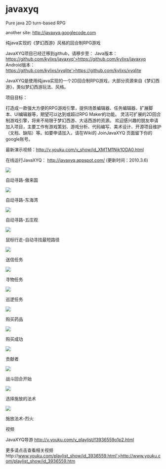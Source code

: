 javaxyq
=======

Pure java 2D turn-based RPG


another site: http://javaxyq.googlecode.com


纯java实现的《梦幻西游》风格的回合制RPG游戏

JavaXYQ项目已经迁移到github，请移步至：
Java版本：https://github.com/kylixs/javaxyq'>https://github.com/kylixs/javaxyq
Android版本：https://github.com/kylixs/xyqlite'>https://github.com/kylixs/xyqlite


JavaXYQ是使用纯java实现的一个2D回合制RPG游戏，大部分资源来自《梦幻西游》，类似梦幻西游玩法、风格。

项目目标：

打造成一款强大方便的RPG游戏引擎，提供场景编辑器、任务编辑器、扩展脚本、UI编辑器等，期望可以达到或超过RPG Maker的功能。
灵活可扩展的2D回合制游戏引擎，将来不局限于梦幻西游、大话西游的资源。
欢迎感兴趣的朋友申请加入项目，主要工作有游戏策划、游戏分析、代码编写、美术设计、开源项目维护（文档、缺陷）等。如要申请加入，请在Wiki的 JoinJavaXYQ 页面留下你的google账号。

最新演示视频：http://v.youku.com/v_show/id_XMTM1Njk1ODA0.html

在线运行JavaXYQ： http://javaxyq.appspot.com/ (更新时间：2010.3.6)

<img src='http://p.blog.csdn.net/images/p_blog_csdn_net/Kylixs/EntryImages/20091202/自动行走1.jpg' />
<p>自动寻路-傲来国</p>

<img src='http://p.blog.csdn.net/images/p_blog_csdn_net/Kylixs/EntryImages/20091202/自动行走2.jpg' />
<p>自动寻路-东海湾</p>

<img src='http://p.blog.csdn.net/images/p_blog_csdn_net/Kylixs/EntryImages/20091202/自动行走3.jpg' />
<p>自动寻路-五庄观</p>

<img src='http://p.blog.csdn.net/images/p_blog_csdn_net/Kylixs/EntryImages/20091117/1.2-鼠标行走.jpg' /> 
<p>鼠标行走-自动寻找最短路径</p>

<img src='http://p.blog.csdn.net/images/p_blog_csdn_net/Kylixs/EntryImages/20091202/任务提示2.jpg' />
<p>送信任务</p>

<img src='http://p.blog.csdn.net/images/p_blog_csdn_net/Kylixs/EntryImages/20091202/任务提示.jpg' />
<p>寻物任务</p>

<img src='http://p.blog.csdn.net/images/p_blog_csdn_net/Kylixs/EntryImages/20091202/任务提示-巡逻.JPG'>
<p>巡逻任务</p>

<img src='http://p.blog.csdn.net/images/p_blog_csdn_net/Kylixs/EntryImages/20091202/购买药品2.jpg' />
<p>购买药品</p>

<img src='http://p.blog.csdn.net/images/p_blog_csdn_net/Kylixs/EntryImages/20091202/购买药品3.jpg' />
<p>购买成功</p>

<img src='http://p.blog.csdn.net/images/p_blog_csdn_net/Kylixs/EntryImages/20091122/贡献者.JPG'>
<p>贡献者</p>

<img src='http://p.blog.csdn.net/images/p_blog_csdn_net/Kylixs/EntryImages/20091122/战斗1.JPG'> 
<p>战斗回合开始</p>

<img src='http://p.blog.csdn.net/images/p_blog_csdn_net/Kylixs/EntryImages/20091122/战斗3.JPG'>
<p>选择施放的法术</p>

<img src='http://p.blog.csdn.net/images/p_blog_csdn_net/Kylixs/EntryImages/20091117/烈火.jpg' /> 
<p>施放法术-烈火</p>




视频

JavaXYQ导游 <a href='http://v.youku.com/v_playlist/f3936559o1p2.html' target='blank'>http://v.youku.com/v_playlist/f3936559o1p2.html</a>



更多请点击查看相关视频http://www.youku.com/playlist_show/id_3936559.html'>http://www.youku.com/playlist_show/id_3936559.htm
